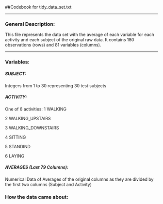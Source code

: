 ##Codebook for tidy_data_set.txt

--------------------------------------

### General Description:
  This file represents the data set with the average of each variable for each activity and each subject of the original raw data. It contains 180 observations (rows) and 81 variables (columns).
  
--------------------------------------

### Variables:
  
##### SUBJECT:
  Integers from 1 to 30 representing 30 test subjects
##### ACTIVITY:
  One of 6 activities:
  1 WALKING
  
  2 WALKING_UPSTAIRS
  
  3 WALKING_DOWNSTAIRS
  
  4 SITTING
  
  5 STANDIND
  
  6 LAYING
##### AVERAGES (Last 79 Columns):
  Numerical Data of Averages of the original columns as they are divided by the first two columns (Subject and Activity)
    
### How the data came about:
  

